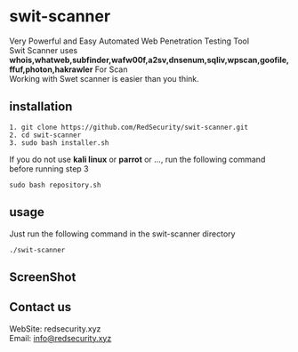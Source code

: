# swit-scanner
Very Powerful and Easy Automated Web Penetration Testing Tool<br>
Swit Scanner uses **whois,whatweb,subfinder,wafw00f,a2sv,dnsenum,sqliv,wpscan,goofile,ffuf,photon,hakrawler** For Scan<br>
Working with Swet scanner is easier than you think.
## installation
```
1. git clone https://github.com/RedSecurity/swit-scanner.git
2. cd swit-scanner
3. sudo bash installer.sh
```
If you do not use **kali linux** or **parrot** or ..., run the following command before running step 3
```
sudo bash repository.sh
```
## usage
Just run the following command in the swit-scanner directory
```
./swit-scanner
```
## ScreenShot

## Contact us
WebSite: redsecurity.xyz<br/>Email: info@redsecurity.xyz
